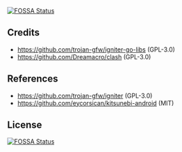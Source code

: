 [![FOSSA Status](https://app.fossa.io/api/projects/git%2Bgithub.com%2Fcomwrg%2Fclash.icecream.svg?type=shield)](https://app.fossa.io/projects/git%2Bgithub.com%2Fcomwrg%2Fclash.icecream?ref=badge_shield)
## Credits
* https://github.com/trojan-gfw/igniter-go-libs (GPL-3.0)
* https://github.com/Dreamacro/clash (GPL-3.0)

## References
* https://github.com/trojan-gfw/igniter (GPL-3.0)
* https://github.com/eycorsican/kitsunebi-android (MIT)



## License
[![FOSSA Status](https://app.fossa.io/api/projects/git%2Bgithub.com%2Fcomwrg%2Fclash.icecream.svg?type=large)](https://app.fossa.io/projects/git%2Bgithub.com%2Fcomwrg%2Fclash.icecream?ref=badge_large)
